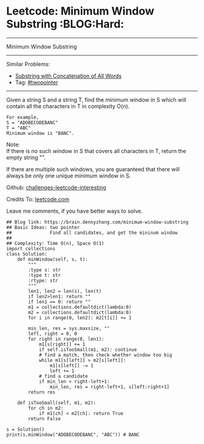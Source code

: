 # Leetcode: Minimum Window Substring     :BLOG:Hard:


---

Minimum Window Substring  

---

Similar Problems:  
-   [Substring with Concatenation of All Words](https://brain.dennyzhang.com/substring-with-concatenation-of-all-words)
-   Tag: [#twopointer](https://brain.dennyzhang.comy/tag/twopointer)

---

Given a string S and a string T, find the minimum window in S which will contain all the characters in T in complexity O(n).  

    For example,
    S = "ADOBECODEBANC"
    T = "ABC"
    Minimum window is "BANC".

Note:  
If there is no such window in S that covers all characters in T, return the empty string "".  

If there are multiple such windows, you are guaranteed that there will always be only one unique minimum window in S.  

Github: [challenges-leetcode-interesting](https://github.com/DennyZhang/challenges-leetcode-interesting/tree/master/minimum-window-substring)  

Credits To: [leetcode.com](https://leetcode.com/problems/minimum-window-substring/description/)  

Leave me comments, if you have better ways to solve.  

    ## Blog link: https://brain.dennyzhang.com/minimum-window-substring
    ## Basic Ideas: two pointer
    ##              Find all candidates, and get the mininum window
    ##
    ## Complexity: Time O(n), Space O(1)
    import collections
    class Solution:
        def minWindow(self, s, t):
            """
            :type s: str
            :type t: str
            :rtype: str
            """
            len1, len2 = len(s), len(t)
            if len2>len1: return ""
            if len1 == 0: return ""
            m1 = collections.defaultdict(lambda:0)
            m2 = collections.defaultdict(lambda:0)
            for i in range(0, len2): m2[t[i]] += 1
    
            min_len, res = sys.maxsize, ""
            left, right = 0, 0
            for right in range(0, len1):
                m1[s[right]] += 1
                if self.isTooSmall(m1, m2): continue
                # find a match, then check whether window too big
                while m1[s[left]] > m2[s[left]]:
                    m1[s[left]] -= 1
                    left += 1
                # find a candidate
                if min_len > right-left+1:
                    min_len, res = right-left+1, s[left:right+1]
            return res
    
        def isTooSmall(self, m1, m2):
            for ch in m2:
                if m1[ch] < m2[ch]: return True
            return False
    
    s = Solution()
    print(s.minWindow("ADOBECODEBANC", "ABC")) # BANC